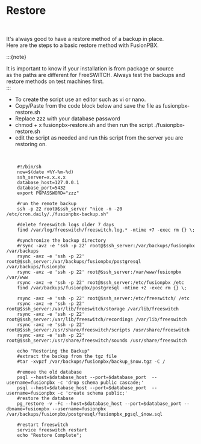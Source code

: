 # Restore

<br>

It's always good to have a restore method of a backup in place.    
Here are the steps to a basic restore method with FusionPBX.

:::{note}

It is important to know if your installation is from package or source   
as the paths are different for FreeSWITCH. Always test the backups and   
restore methods on test machines first.   
:::

-   To create the script use an editor such as vi or nano.
-   Copy/Paste from the code block below and save the file as
    fusionpbx-restore.sh
-   Replace zzz with your database password
-   chmod + x fusionpbx-restore.sh and then run the script
    ./fusionpbx-restore.sh
-   edit the script as needed and run this script from the server you
    are restoring on.

<br>

```
    #!/bin/sh
    now=$(date +%Y-%m-%d)
    ssh_server=x.x.x.x
    database_host=127.0.0.1
    database_port=5432
    export PGPASSWORD="zzz"

    #run the remote backup
    ssh -p 22 root@$ssh_server "nice -n -20 /etc/cron.daily/./fusionpbx-backup.sh"

    #delete freeswitch logs older 7 days
    find /var/log/freeswitch/freeswitch.log.* -mtime +7 -exec rm {} \;

    #synchronize the backup directory
    #rsync -avz -e 'ssh -p 22' root@$ssh_server:/var/backups/fusionpbx /var/backups
    rsync -avz -e 'ssh -p 22' root@$ssh_server:/var/backups/fusionpbx/postgresql /var/backups/fusionpbx
    rsync -avz -e 'ssh -p 22' root@$ssh_server:/var/www/fusionpbx /var/www
    rsync -avz -e 'ssh -p 22' root@$ssh_server:/etc/fusionpbx /etc
    find /var/backups/fusionpbx/postgresql -mtime +2 -exec rm {} \;

    rsync -avz -e 'ssh -p 22' root@$ssh_server:/etc/freeswitch/ /etc
    rsync -avz -e 'ssh -p 22' root@$ssh_server:/var/lib/freeswitch/storage /var/lib/freeswitch
    rsync -avz -e 'ssh -p 22' root@$ssh_server:/var/lib/freeswitch/recordings /var/lib/freeswitch
    rsync -avz -e 'ssh -p 22' root@$ssh_server:/usr/share/freeswitch/scripts /usr/share/freeswitch
    rsync -avz -e 'ssh -p 22' root@$ssh_server:/usr/share/freeswitch/sounds /usr/share/freeswitch

    echo "Restoring the Backup"
    #extract the backup from the tgz file
    #tar -xvpzf /var/backups/fusionpbx/backup_$now.tgz -C /

    #remove the old database
    psql --host=$database_host --port=$database_port  --username=fusionpbx -c 'drop schema public cascade;'
    psql --host=$database_host --port=$database_port  --username=fusionpbx -c 'create schema public;'
    #restore the database
    pg_restore -v -Fc --host=$database_host --port=$database_port --dbname=fusionpbx --username=fusionpbx /var/backups/fusionpbx/postgresql/fusionpbx_pgsql_$now.sql

    #restart freeswitch
    service freeswitch restart
    echo "Restore Complete";
```
